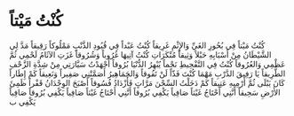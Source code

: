 # كُنْتُ مَيْتاً
كُنْتُ مَيْتاً فِي بُحُورِ الغَيِّ وَالإِثْمِ غَرِيقاً كُنْتُ عَبْداً فِي قُيُودِ الذَّنْبِ مَمْلُوكاً رَقِيقاً مَدَّ لِي الشَّيْطَانُ مِنْ أَسْبَابِهِ حَبْلاً وَثِيقاً مُنْكَرَاتِ كُنْتُ آتِيهَا غُرُوباً وَشُرُوقاً غَزَتِ الآثَامُ لَحْمِي ثُمَّ عَظْمِي وَالعُرُوقاً كُنْتُ فِي التَّفْحِيطِ نَجْماً يُبْهِرُ الدُّنْيَا بُرُوقاً أَجْهَدْتُ سَيَّارَتِي مِنْ شِدَّةِ الزَّحْفِ الطَّرِيقاً يَا رَفِيقَ الدَّرْبِ مَهْمَا كُنْتَ فَذّاً لَنْ تَفُوقاً وَالجَمَاهِيرُ أَصَمَّتْنِي صَفِيراً وَنَعِيقاً كَمْ إِطَاراً كَانَ يَبْلَى ثُمَّ أَرْمِيهِ عَتِيقاً كَمْ دَخَلْتُ السِّجْنَ مَرَّاتٍ فَأَزْدَادُ فُسُوقاً أَصْبَحَ الوِجْدَانُ قَفْراً ظَمِئَ الأَرْضِ سَحِيقاً أَنَّنِي أَحْتَاجُ غَيْثاً صَافِياً يَكْفِي بُرُوقاً أَنَّنِي أَحْتَاجُ غَيْثاً صَافِياً يَكْفِي بُرُوقاً صَافِياً يَكْفِي ب
